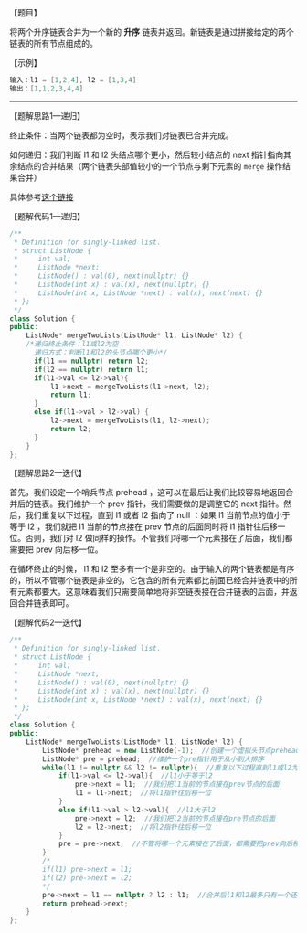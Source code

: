 【题目】

将两个升序链表合并为一个新的 **升序** 链表并返回。新链表是通过拼接给定的两个链表的所有节点组成的。 

【示例】

```c++
输入：l1 = [1,2,4], l2 = [1,3,4]
输出：[1,1,2,3,4,4]
```

---

【题解思路1—递归】

终止条件：当两个链表都为空时，表示我们对链表已合并完成。

如何递归：我们判断 l1 和 l2 头结点哪个更小，然后较小结点的 next 指针指向其余结点的合并结果（两个链表头部值较小的一个节点与剩下元素的 `merge` 操作结果合并）

具体参考[这个链接](https://leetcode-cn.com/problems/merge-two-sorted-lists/solution/yi-kan-jiu-hui-yi-xie-jiu-fei-xiang-jie-di-gui-by-/)

【题解代码1—递归】

```c++
/**
 * Definition for singly-linked list.
 * struct ListNode {
 *     int val;
 *     ListNode *next;
 *     ListNode() : val(0), next(nullptr) {}
 *     ListNode(int x) : val(x), next(nullptr) {}
 *     ListNode(int x, ListNode *next) : val(x), next(next) {}
 * };
 */
class Solution {
public:
    ListNode* mergeTwoLists(ListNode* l1, ListNode* l2) {
    /*递归终止条件：l1或l2为空
      递归方式：判断l1和l2的头节点哪个更小*/
      if(l1 == nullptr) return l2;
      if(l2 == nullptr) return l1;
      if(l1->val <= l2->val){
          l1->next = mergeTwoLists(l1->next, l2);
          return l1;
      }
      else if(l1->val > l2->val) {
          l2->next = mergeTwoLists(l1, l2->next);
          return l2;
      }
    }
};
```

【题解思路2—迭代】

首先，我们设定一个哨兵节点 prehead ，这可以在最后让我们比较容易地返回合并后的链表。我们维护一个 prev 指针，我们需要做的是调整它的 next 指针。然后，我们重复以下过程，直到 l1 或者 l2 指向了 null ：如果 l1 当前节点的值小于等于 l2 ，我们就把 l1 当前的节点接在 prev 节点的后面同时将 l1 指针往后移一位。否则，我们对 l2 做同样的操作。不管我们将哪一个元素接在了后面，我们都需要把 prev 向后移一位。

在循环终止的时候， l1 和 l2 至多有一个是非空的。由于输入的两个链表都是有序的，所以不管哪个链表是非空的，它包含的所有元素都比前面已经合并链表中的所有元素都要大。这意味着我们只需要简单地将非空链表接在合并链表的后面，并返回合并链表即可。

【题解代码2—迭代】

```c++
/**
 * Definition for singly-linked list.
 * struct ListNode {
 *     int val;
 *     ListNode *next;
 *     ListNode() : val(0), next(nullptr) {}
 *     ListNode(int x) : val(x), next(nullptr) {}
 *     ListNode(int x, ListNode *next) : val(x), next(next) {}
 * };
 */
class Solution {
public:
    ListNode* mergeTwoLists(ListNode* l1, ListNode* l2) {
        ListNode* prehead = new ListNode(-1);  //创建一个虚拟头节点prehead用于保持l1或l2的头节点
        ListNode* pre = prehead;  //维护一个pre指针用于从小到大排序
        while(l1 != nullptr && l2 != nullptr){  //重复以下过程直到l1或l2为null
            if(l1->val <= l2->val){  //l1小于等于l2
                pre->next = l1;  //我们把l1当前的节点接在prev节点的后面
                l1 = l1->next;  //将l1指针往后移一位
            }
            else if(l1->val > l2->val){  //l1大于l2
                pre->next = l2;  //我们把l2当前的节点接在pre节点的后面
                l2 = l2->next;  //将l2指针往后移一位
            }
            pre = pre->next;  //不管将哪一个元素接在了后面，都需要把prev向后移一位
        }
        /*
        if(l1) pre->next = l1;
        if(l2) pre->next = l2;
        */
        pre->next = l1 == nullptr ? l2 : l1;  //合并后l1和l2最多只有一个还未被合并完，我们直接将链表末尾指向未合并完的链表即可
        return prehead->next;
    }
};
```

